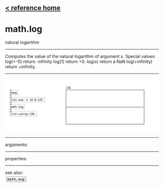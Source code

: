 [< reference home](index.html)
---

# math.log


natural logarithm

---

Computes the value of the natural logarithm of argument x.
Special values:
log(+-0) return -infinity
log(1) return +0.
log(x) return a NaN
log(+infinity) return +infinity.
<br>


---


![example](examples/math.log-example.jpg)

---
arguments:


---
properties:


---
see also:<br>
[![math.exp](img/object_math.exp.png)](math.exp.html)
